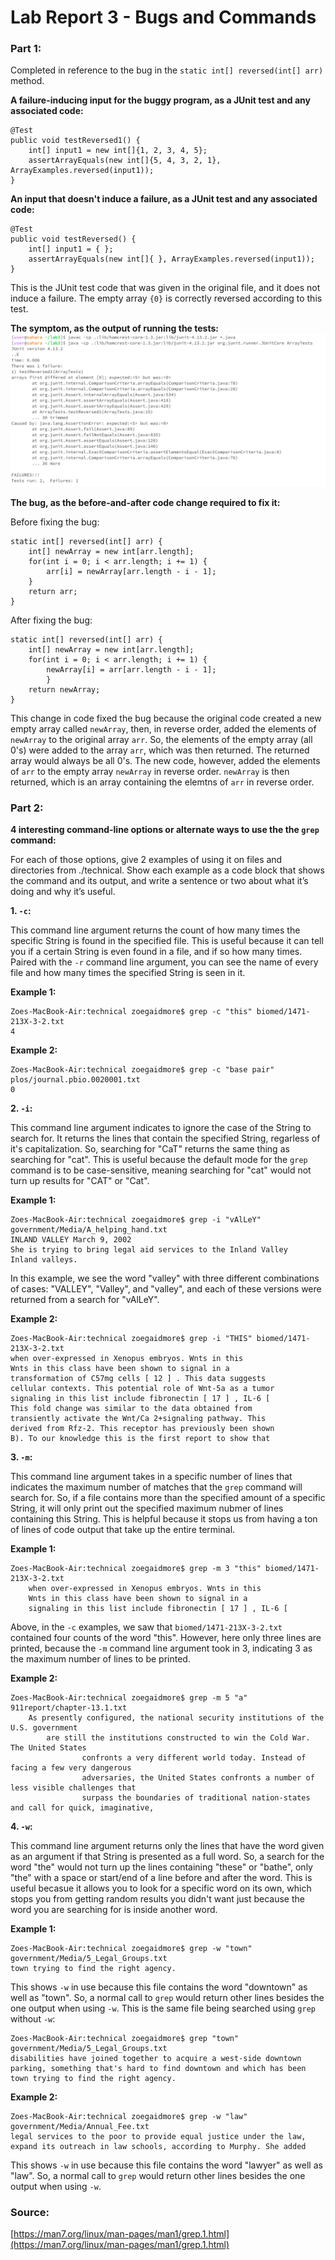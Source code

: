 
# Lab Report 3 - Bugs and Commands

### Part 1:

Completed in reference to the bug in the `static int[] reversed(int[] arr)` method.

**A failure-inducing input for the buggy program, as a JUnit test and any associated code:**
```
@Test
public void testReversed1() {
	int[] input1 = new int[]{1, 2, 3, 4, 5};
	assertArrayEquals(new int[]{5, 4, 3, 2, 1}, ArrayExamples.reversed(input1));
}
```

**An input that doesn't induce a failure, as a JUnit test and any associated code:**
```
@Test
public void testReversed() {
	int[] input1 = { };
	assertArrayEquals(new int[]{ }, ArrayExamples.reversed(input1));
}
```
This is the JUnit test code that was given in the original file, and it does not induce a failure. The empty array `{0}` is correctly reversed according to this test.

**The symptom, as the output of running the tests:**
![](FailureOutput.png)


**The bug, as the before-and-after code change required to fix it:**

Before fixing the bug:
```
static int[] reversed(int[] arr) {
	int[] newArray = new int[arr.length];
	for(int i = 0; i < arr.length; i += 1) {
		arr[i] = newArray[arr.length - i - 1];
	}
	return arr;
}
```

After fixing the bug:
```
static int[] reversed(int[] arr) {
	int[] newArray = new int[arr.length]; 
	for(int i = 0; i < arr.length; i += 1) {
		newArray[i] = arr[arr.length - i - 1];
    	}
	return newArray;
}
```

This change in code fixed the bug because the original code created a new empty array called `newArray`, then, in reverse order, added the elements of `newArray` to the original array `arr`. So, the elements of the empty array (all 0's) were added to the array `arr`, which was then returned. The returned array would always be all 0's.
The new code, however, added the elements of `arr` to the empty array `newArray` in reverse order. `newArray` is then returned, which is an array containing the elemtns of `arr` in reverse order. 




### Part 2:

**4 interesting command-line options or alternate ways to use the the `grep` command:**

For each of those options, give 2 examples of using it on files and directories from ./technical. Show each example as a code block that shows the command and its output, and write a sentence or two about what it’s doing and why it’s useful.



**1. `-c`:**

This command line argument returns the count of how many times the specific String is found in the specified file. This is useful 	because it can tell you if a certain String is even found in a file, and if so how many times. Paired with the `-r` command line 	argument, you can see the name of every file and how many times the specified String is seen in it.


**Example 1:**
```
Zoes-MacBook-Air:technical zoegaidmore$ grep -c "this" biomed/1471-213X-3-2.txt
4
```


**Example 2:**
```
Zoes-MacBook-Air:technical zoegaidmore$ grep -c "base pair" plos/journal.pbio.0020001.txt
0
```




**2. `-i`:**

This command line argument indicates to ignore the case of the String to search for. It returns the lines that contain the specified String, regarless of it's capitalization. So, searching for "CaT" returns the same thing as searching for "cat". This is useful because the default mode for the `grep` command is to be case-sensitive, meaning searching for "cat" would not turn up results for "CAT" or "Cat".


**Example 1:**
```
Zoes-MacBook-Air:technical zoegaidmore$ grep -i "vAlLeY" government/Media/A_helping_hand.txt 
INLAND VALLEY March 9, 2002
She is trying to bring legal aid services to the Inland Valley
Inland valleys.
```
In this example, we see the word "valley" with three different combinations of cases: "VALLEY", "Valley", and "valley", and each of these versions were returned from a search for "vAlLeY".


**Example 2:**
```
Zoes-MacBook-Air:technical zoegaidmore$ grep -i "THIS" biomed/1471-213X-3-2.txt
when over-expressed in Xenopus embryos. Wnts in this
Wnts in this class have been shown to signal in a
transformation of C57mg cells [ 12 ] . This data suggests
cellular contexts. This potential role of Wnt-5a as a tumor
signaling in this list include fibronectin [ 17 ] , IL-6 [
This fold change was similar to the data obtained from
transiently activate the Wnt/Ca 2+signaling pathway. This
derived from Rfz-2. This receptor has previously been shown
B). To our knowledge this is the first report to show that
```




**3. `-m`:**

This command line argument takes in a specific number of lines that indicates the maximum number of matches that the `grep` command will search for. So, if a file contains more than the specified amount of a specific String, it will only print out the specified maximum nubmer of lines containing this String. This is helpful because it stops us from having a ton of lines of code output that take up the entire terminal.


**Example 1:**
```
Zoes-MacBook-Air:technical zoegaidmore$ grep -m 3 "this" biomed/1471-213X-3-2.txt
	when over-expressed in Xenopus embryos. Wnts in this
	Wnts in this class have been shown to signal in a
	signaling in this list include fibronectin [ 17 ] , IL-6 [
```
Above, in the `-c` examples, we saw that `biomed/1471-213X-3-2.txt` contained four counts of the word "this". However, here only three lines are printed, because the `-m` command line argument took in 3, indicating 3 as the maximum number of lines to be printed. 


**Example 2:**
```
Zoes-MacBook-Air:technical zoegaidmore$ grep -m 5 "a" 911report/chapter-13.1.txt
	As presently configured, the national security institutions of the U.S. government
		are still the institutions constructed to win the Cold War. The United States
                confronts a very different world today. Instead of facing a few very dangerous
                adversaries, the United States confronts a number of less visible challenges that
                surpass the boundaries of traditional nation-states and call for quick, imaginative,
```




**4. `-w`:**

This command line argument returns only the lines that have the word given as an argument if that String is presented as a full word. So, a search for the word "the" would not turn up the lines containing "these" or "bathe", only "the" with a space or start/end of a line before and after the word. This is useful becasue it allows you to look for a specific word on its own, which stops you from getting random results you didn't want just because the word you are searching for is inside another word. 


**Example 1:**
```
Zoes-MacBook-Air:technical zoegaidmore$ grep -w "town" government/Media/5_Legal_Groups.txt 
town trying to find the right agency.
```
This shows `-w` in use because this file contains the word "downtown" as well as "town". So, a normal call to `grep` would return other lines besides the one output when using `-w`. This is the same file being searched using `grep` without `-w`:
```
Zoes-MacBook-Air:technical zoegaidmore$ grep "town" government/Media/5_Legal_Groups.txt 
disabilities have joined together to acquire a west-side downtown
parking, something that's hard to find downtown and which has been
town trying to find the right agency.
```


**Example 2:**
```
Zoes-MacBook-Air:technical zoegaidmore$ grep -w "law" government/Media/Annual_Fee.txt 
legal services to the poor to provide equal justice under the law,
expand its outreach in law schools, according to Murphy. She added
```
This shows `-w` in use because this file contains the word "lawyer" as well as "law". So, a normal call to `grep` would return other lines besides the one output when using `-w`. 




### Source:
[https://man7.org/linux/man-pages/man1/grep.1.html](https://man7.org/linux/man-pages/man1/grep.1.html)
